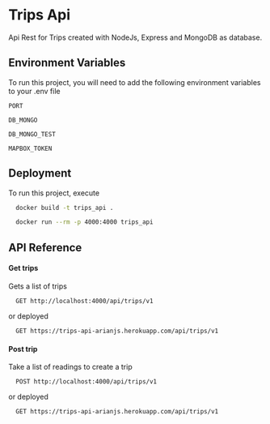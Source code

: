 # Trips Api

Api Rest for Trips created with NodeJs, Express and MongoDB as database.


## Environment Variables

To run this project, you will need to add the following environment variables to your .env file

`PORT`

`DB_MONGO`

`DB_MONGO_TEST`

`MAPBOX_TOKEN`


## Deployment

To run this project, execute

```bash
  docker build -t trips_api .
```

```bash
  docker run --rm -p 4000:4000 trips_api
```


## API Reference

#### Get trips

Gets a list of trips

```https
  GET http://localhost:4000/api/trips/v1
```
or deployed

```https
  GET https://trips-api-arianjs.herokuapp.com/api/trips/v1
```

#### Post trip

Take a list of readings to create a trip

```https
  POST http://localhost:4000/api/trips/v1
```

or deployed

```https
  GET https://trips-api-arianjs.herokuapp.com/api/trips/v1
```
